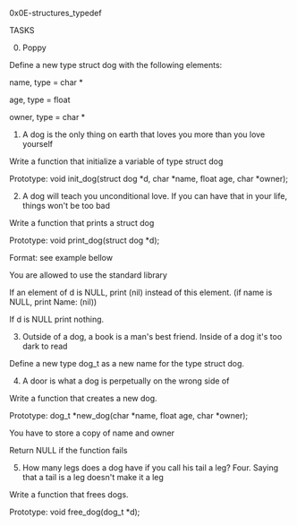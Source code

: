 0x0E-structures_typedef

TASKS

0. Poppy

Define a new type struct dog with the following elements:


name, type = char *


age, type = float


owner, type = char *


1. A dog is the only thing on earth that loves you more than you love yourself

Write a function that initialize a variable of type struct dog


Prototype: void init_dog(struct dog *d, char *name, float age, char *owner);


2. A dog will teach you unconditional love. If you can have that in your life, things won't be too bad

Write a function that prints a struct dog


Prototype: void print_dog(struct dog *d);


Format: see example bellow


You are allowed to use the standard library


If an element of d is NULL, print (nil) instead of this element. (if name is NULL, print Name: (nil))


If d is NULL print nothing.


3. Outside of a dog, a book is a man's best friend. Inside of a dog it's too dark to read

Define a new type dog_t as a new name for the type struct dog.

4. A door is what a dog is perpetually on the wrong side of

Write a function that creates a new dog.


Prototype: dog_t *new_dog(char *name, float age, char *owner);


You have to store a copy of name and owner


Return NULL if the function fails


5. How many legs does a dog have if you call his tail a leg? Four. Saying that a tail is a leg doesn't make it a leg

Write a function that frees dogs.


Prototype: void free_dog(dog_t *d);
